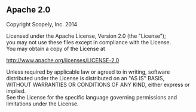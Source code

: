 Apache 2.0
----------
Copyright Scopely, Inc. 2014

Licensed under the Apache License, Version 2.0 (the "License");  
you may not use these files except in compliance with the License.  
You may obtain a copy of the License at

   http://www.apache.org/licenses/LICENSE-2.0

Unless required by applicable law or agreed to in writing, software  
distributed under the License is distributed on an "AS IS" BASIS,  
WITHOUT WARRANTIES OR CONDITIONS OF ANY KIND, either express or implied.  
See the License for the specific language governing permissions and  
limitations under the License.